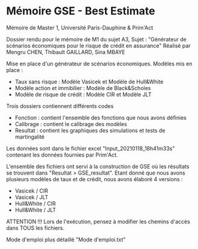 # Mémoire GSE - Best Estimate

Mémoire de Master 1, Université Paris-Dauphine & Prim'Act

Dossier rendu pour le mémoire de M1 du sujet A3,
Sujet : "Générateur de scénarios économiques pour le risque de crédit en assurance"
Réalisé par Mengru CHEN, Thibault GAILLARD, Sina MBAYE

Mise en place d'un générateur de scénarios économiques. Modèles mis en place :
 - Taux sans risque : Modèle Vasicek et Modèle de Hull&White
 - Modèle action et immibilier : Modèle de Black&Scholes
 - Modèle de risque de crédit : Modèle CIR et Modèle JLT

Trois dossiers contiennent différents codes
- Fonction : contient l'ensemble des fonctions que nous avons définies
- Calibrage : contient le calibrage des modèles
- Resultat : contient les graphiques des simulations et tests de martingalité

Les données sont dans le fichier excel "Input_20210118_18h41m33s" contenant les données fournies par Prim'Act.

L'ensemble des fichiers ont servi à la construction de GSE où les résultats se trouvent dans "Resultat > GSE_resultat".
Etant donné que nous avons plusieurs modèles de taux et de crédit, nous avons élaboré 4 versions :
- Vasicek / CIR
- Vasicek / JLT
- Hull&White / CIR
- Hull&White / JLT

ATTENTION !!! Lors de l'exécution, pensez à modifier les chemins d'accès dans TOUS les fichiers.

Mode d'emploi plus détaillé "Mode d'emploi.txt"
